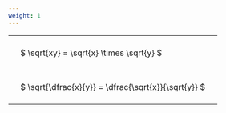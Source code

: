 ```yaml
---
weight: 1
---
```


<style type="text/css">
#T_ce1ef th.col_heading {
  text-align: left;
  font-size: 1em;
}
#T_ce1ef td {
  text-align: left;
  font-size: 1em;
  padding: 1.5em;
}
</style>
<table id="T_ce1ef">
  <thead>
  </thead>
  <tbody>
    <tr>
      <td id="T_ce1ef_row0_col0" class="data row0 col0" >$ \sqrt{xy} = \sqrt{x} \times \sqrt{y} $</td>
    </tr>
    <tr>
      <td id="T_ce1ef_row1_col0" class="data row1 col0" >$ \sqrt{\dfrac{x}{y}} = \dfrac{\sqrt{x}}{\sqrt{y}} $</td>
    </tr>
  </tbody>
</table>
